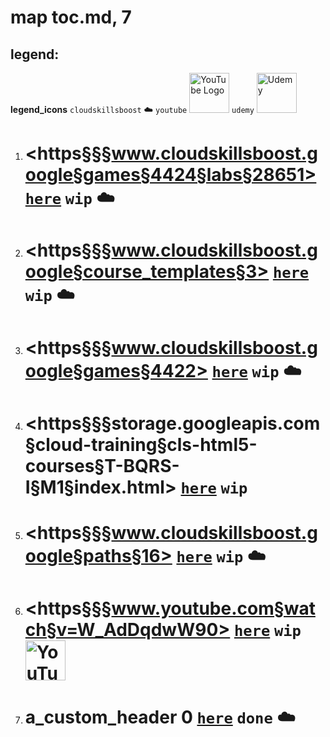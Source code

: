# map toc.md, 7

## legend:

**legend_icons**
`cloudskillsboost` :cloud:
`youtube` <img src='https://upload.wikimedia.org/wikipedia/commons/b/b8/YouTube_Logo_2017.svg' alt='YouTube Logo' width='64'>
`udemy` <img src='https://upload.wikimedia.org/wikipedia/commons/thumb/e/e3/Udemy_logo.svg/1920px-Udemy_logo.svg.png' alt='Udemy' width='64'>

1. # <https§§§www.cloudskillsboost.google§games§4424§labs§28651> [`here`](./0to100/https§§§www.cloudskillsboost.google§games§4424§labs§28651/readme.md) `wip` :cloud:
1. # <https§§§www.cloudskillsboost.google§course_templates§3> [`here`](./0to100/https§§§www.cloudskillsboost.google§course_templates§3/readme.md) `wip` :cloud:
1. # <https§§§www.cloudskillsboost.google§games§4422> [`here`](./0to100/https§§§www.cloudskillsboost.google§games§4422/readme.md) `wip` :cloud:
1. # <https§§§storage.googleapis.com§cloud-training§cls-html5-courses§T-BQRS-I§M1§index.html> [`here`](./0to100/https§§§storage.googleapis.com§cloud-training§cls-html5-courses§T-BQRS-I§M1§index.html/readme.md) `wip` 
1. # <https§§§www.cloudskillsboost.google§paths§16> [`here`](./0to100/https§§§www.cloudskillsboost.google§paths§16/readme.md) `wip` :cloud:
1. # <https§§§www.youtube.com§watch§v=W_AdDqdwW90> [`here`](./0to100/https§§§www.youtube.com§watch§v=W_AdDqdwW90/readme.md) `wip` <img src='https://upload.wikimedia.org/wikipedia/commons/b/b8/YouTube_Logo_2017.svg' alt='YouTube Logo' width='64'>
1. # a_custom_header 0 [`here`](./0to100/https§§§www.cloudskillsboost.google§0/readme.md) `done` :cloud:
